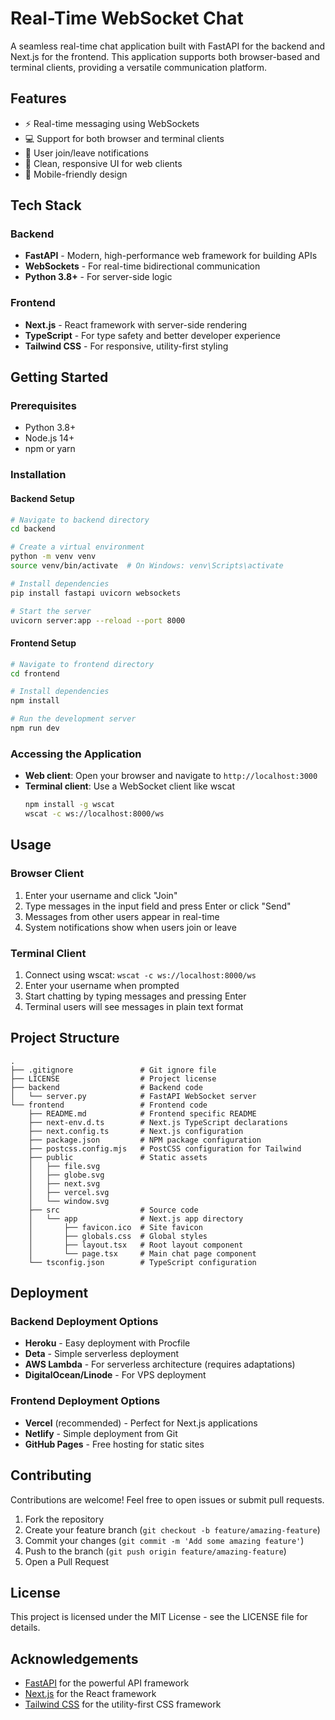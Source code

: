 # Real-Time WebSocket Chat

A seamless real-time chat application built with FastAPI for the backend and Next.js for the frontend. This application supports both browser-based and terminal clients, providing a versatile communication platform.

## Features

- ⚡ Real-time messaging using WebSockets
- 💻 Support for both browser and terminal clients
- 🔔 User join/leave notifications
- 🎨 Clean, responsive UI for web clients
- 📱 Mobile-friendly design

## Tech Stack

### Backend
- **FastAPI** - Modern, high-performance web framework for building APIs
- **WebSockets** - For real-time bidirectional communication
- **Python 3.8+** - For server-side logic

### Frontend
- **Next.js** - React framework with server-side rendering
- **TypeScript** - For type safety and better developer experience
- **Tailwind CSS** - For responsive, utility-first styling

## Getting Started

### Prerequisites

- Python 3.8+
- Node.js 14+
- npm or yarn

### Installation

#### Backend Setup

```bash
# Navigate to backend directory
cd backend

# Create a virtual environment
python -m venv venv
source venv/bin/activate  # On Windows: venv\Scripts\activate

# Install dependencies
pip install fastapi uvicorn websockets

# Start the server
uvicorn server:app --reload --port 8000
```

#### Frontend Setup

```bash
# Navigate to frontend directory
cd frontend

# Install dependencies
npm install

# Run the development server
npm run dev
```

### Accessing the Application

- **Web client**: Open your browser and navigate to `http://localhost:3000`
- **Terminal client**: Use a WebSocket client like wscat
  ```bash
  npm install -g wscat
  wscat -c ws://localhost:8000/ws
  ```

## Usage

### Browser Client

1. Enter your username and click "Join"
2. Type messages in the input field and press Enter or click "Send"
3. Messages from other users appear in real-time
4. System notifications show when users join or leave

### Terminal Client

1. Connect using wscat: `wscat -c ws://localhost:8000/ws`
2. Enter your username when prompted
3. Start chatting by typing messages and pressing Enter
4. Terminal users will see messages in plain text format

## Project Structure

```
.
├── .gitignore               # Git ignore file
├── LICENSE                  # Project license
├── backend                  # Backend code
│   └── server.py            # FastAPI WebSocket server
└── frontend                 # Frontend code
    ├── README.md            # Frontend specific README
    ├── next-env.d.ts        # Next.js TypeScript declarations
    ├── next.config.ts       # Next.js configuration
    ├── package.json         # NPM package configuration
    ├── postcss.config.mjs   # PostCSS configuration for Tailwind
    ├── public               # Static assets
    │   ├── file.svg
    │   ├── globe.svg
    │   ├── next.svg
    │   ├── vercel.svg
    │   └── window.svg
    ├── src                  # Source code
    │   └── app              # Next.js app directory
    │       ├── favicon.ico  # Site favicon
    │       ├── globals.css  # Global styles
    │       ├── layout.tsx   # Root layout component
    │       └── page.tsx     # Main chat page component
    └── tsconfig.json        # TypeScript configuration
```

## Deployment

### Backend Deployment Options

- **Heroku** - Easy deployment with Procfile
- **Deta** - Simple serverless deployment
- **AWS Lambda** - For serverless architecture (requires adaptations)
- **DigitalOcean/Linode** - For VPS deployment

### Frontend Deployment Options

- **Vercel** (recommended) - Perfect for Next.js applications
- **Netlify** - Simple deployment from Git
- **GitHub Pages** - Free hosting for static sites

## Contributing

Contributions are welcome! Feel free to open issues or submit pull requests.

1. Fork the repository
2. Create your feature branch (`git checkout -b feature/amazing-feature`)
3. Commit your changes (`git commit -m 'Add some amazing feature'`)
4. Push to the branch (`git push origin feature/amazing-feature`)
5. Open a Pull Request

## License

This project is licensed under the MIT License - see the LICENSE file for details.

## Acknowledgements

- [FastAPI](https://fastapi.tiangolo.com/) for the powerful API framework
- [Next.js](https://nextjs.org/) for the React framework
- [Tailwind CSS](https://tailwindcss.com/) for the utility-first CSS framework